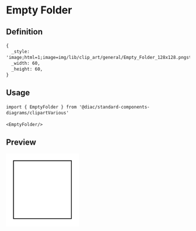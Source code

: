 # Empty Folder

## Definition

```
{
  _style: 'image;html=1;image=img/lib/clip_art/general/Empty_Folder_128x128.pngstrokeColor=none;',
  _width: 60,
  _height: 60,
}
```

## Usage

```
import { EmptyFolder } from '@diac/standard-components-diagrams/clipartVarious'

<EmptyFolder/>
```

## Preview

<img src="./empty-folder.png" width="200"/>
